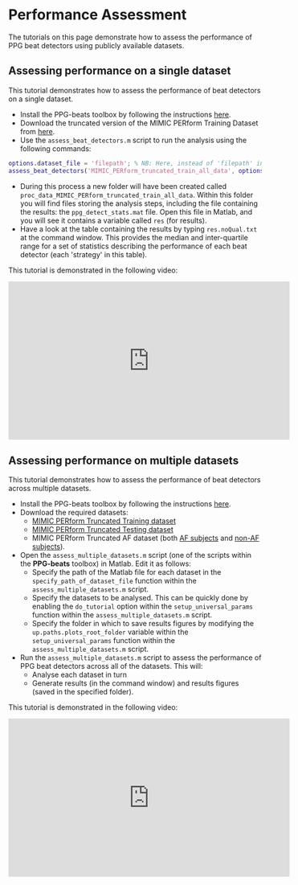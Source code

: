# Performance Assessment

The tutorials on this page demonstrate how to assess the performance of PPG beat detectors using publicly available datasets.

## Assessing performance on a single dataset

This tutorial demonstrates how to assess the performance of beat detectors on a single dataset.

- Install the PPG-beats toolbox by following the instructions [here](https://ppg-beats.readthedocs.io/en/latest/toolbox/getting_started/).
- Download the truncated version of the MIMIC PERform Training Dataset from [here](https://zenodo.org/record/6967256/files/MIMIC_PERform_truncated_train_all_data.mat?download=1).
- Use the `assess_beat_detectors.m` script to run the analysis using the following commands:
```matlab
options.dataset_file = 'filepath'; % NB: Here, instead of 'filepath' insert the path of the `MIMIC_PERform_truncated_train_all_data.mat` file on your computer, _e.g._ `/Users/petercharlton/Downloads/MIMIC_PERform_truncated_train_all_data.mat`
assess_beat_detectors('MIMIC_PERform_truncated_train_all_data', options)
```

- During this process a new folder will have been created called `proc_data_MIMIC_PERform_truncated_train_all_data`. Within this folder you will find files storing the analysis steps, including the file containing the results: the `ppg_detect_stats.mat` file. Open this file in Matlab, and you will see it contains a variable called `res` (for results).
- Have a look at the table containing the results by typing `res.noQual.txt` at the command window. This provides the median and inter-quartile range for a set of statistics describing the performance of each beat detector (each 'strategy' in this table).

This tutorial is demonstrated in the following video:

<iframe width="560" height="315" src="https://www.youtube.com/embed/jd5fT_HvRLo" title="YouTube video player" frameborder="0" allow="accelerometer; autoplay; clipboard-write; encrypted-media; gyroscope; picture-in-picture" allowfullscreen></iframe>


## Assessing performance on multiple datasets

This tutorial demonstrates how to assess the performance of beat detectors across multiple datasets.

- Install the PPG-beats toolbox by following the instructions [here](https://ppg-beats.readthedocs.io/en/latest/toolbox/getting_started/).
- Download the required datasets:
    - [MIMIC PERform Truncated Training dataset](https://zenodo.org/record/6967256/files/MIMIC_PERform_truncated_train_all_data.mat?download=1)
    - [MIMIC PERform Truncated Testing dataset](https://zenodo.org/record/6973963/files/MIMIC_PERform_truncated_test_all_data.mat?download=1)
    - MIMIC PERform Truncated AF dataset (both [AF subjects](https://zenodo.org/record/6973963/files/MIMIC_PERform_truncated_af_data.mat?download=1) and [non-AF subjects](https://zenodo.org/record/6973963/files/MIMIC_PERform_truncated_non_af_data.mat?download=1)).
- Open the `assess_multiple_datasets.m` script (one of the scripts within the **PPG-beats** toolbox) in Matlab. Edit it as follows:
    - Specify the path of the Matlab file for each dataset in the `specify_path_of_dataset_file` function within the `assess_multiple_datasets.m` script.
    - Specify the datasets to be analysed. This can be quickly done by enabling the `do_tutorial` option within the `setup_universal_params` function within the `assess_multiple_datasets.m` script.
    - Specify the folder in which to save results figures by modifying the `up.paths.plots_root_folder` variable within the `setup_universal_params` function within the `assess_multiple_datasets.m` script.
- Run the `assess_multiple_datasets.m` script to assess the performance of PPG beat detectors across all of the datasets. This will:
    - Analyse each dataset in turn
    - Generate results (in the command window) and results figures (saved in the specified folder).

This tutorial is demonstrated in the following video:

<iframe width="560" height="315" src="https://www.youtube.com/embed/Li7aiqPSSfc" title="YouTube video player" frameborder="0" allow="accelerometer; autoplay; clipboard-write; encrypted-media; gyroscope; picture-in-picture" allowfullscreen></iframe>